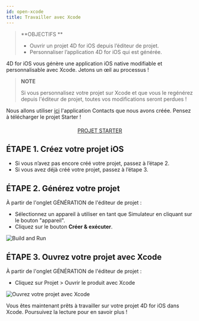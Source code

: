 ```yaml
---
id: open-xcode
title: Travailler avec Xcode
---
```


> **OBJECTIFS **
> 
> * Ouvrir un projet 4D for iOS depuis l’éditeur de projet.
> * Personnaliser l’application 4D for iOS qui est générée.

4D for iOS vous génère une application iOS native modifiable et personnalisable avec Xcode. Jetons un œil au processus !

> **NOTE**
> 
> Si vous personnalisez votre projet sur Xcode et que vous le regénérez depuis l'éditeur de projet, toutes vos modifications seront perdues !

Nous allons utiliser [ici](contact-app.html) l'application Contacts que nous avons créée. Pensez à télécharger le projet Starter !

<div markdown="1" style="text-align: center; margin-top: 20px">
<a class="button"
href="../assets/en/customize-with-xcode/ContactStarter.zip">PROJET STARTER</a>
</div>

## ÉTAPE 1. Créez votre projet iOS

* Si vous n’avez pas encore créé votre projet, passez à l’étape 2.
* Si vous avez déjà créé votre projet, passez à l’étape 3.

## ÉTAPE 2. Générez votre projet

À partir de l'onglet GÉNÉRATION de l'éditeur de projet :

* Sélectionnez un appareil à utiliser en tant que Simulateur en cliquant sur le bouton "appareil".
* Cliquez sur le bouton **Créer & exécuter**.

![Build and Run](assets/en/customize-with-xcode/build-and-run-4D-for-iOS.png)

## ÉTAPE 3. Ouvrez votre projet avec Xcode

À partir de l'onglet GÉNÉRATION de l'éditeur de projet :

* Cliquez sur Projet > Ouvrir le produit avec Xcode

![Ouvrez votre projet avec Xcode](assets/en/customize-with-xcode/Open-your-project-Xcode-4D-for-iOS.png)

Vous êtes maintenant prêts à travailler sur votre projet 4D for iOS dans Xcode. Poursuivez la lecture pour en savoir plus !